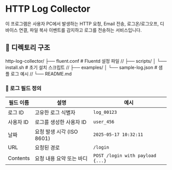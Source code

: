 # HTTP Log Collector

이 프로그램은 사용자 PC에서 발생하는 HTTP 요청, Email 전송, 로그온/로그오프, 디바이스 연결, 파일 복사 이벤트를 감지하고 로그를 전송하는 서비스입니다.
## 📁 디렉토리 구조
http-log-collector/
├── fluent.conf # Fluentd 설정 파일 //
├── scripts/
│ └── install.sh # 초기 설치 스크립트 //
├── examples/
│ └── sample-log.json # 샘플 로그 예시 //
└── README.md

### 📄 로그 필드 정의
| 필드 이름     | 설명                     | 예시                              |
|---------------|--------------------------|-----------------------------------|
| 로그 ID       | 고유한 로그 식별자       | `log_00123`                       |
| 사용자 ID     | 로그를 생성한 사용자 ID  | `user_456`                        |
| 날짜          | 요청 발생 시각 (ISO 8601) | `2025-05-17 10:32:11`             |
| URL           | 요청된 경로              | `/login`                          |
| Contents      | 요청 내용 요약 또는 바디 | `POST /login with payload {...}` |

